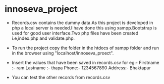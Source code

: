 # innoseva_project
- Records.csv contains the dummy data.As this project is developed in php a local server is needed.I have done this using xampp.Bootstrap is used for good user interface.Two php files have been created i.e,index.php and validate.php.

- To run the project copy the folder in the htdocs of xampp folder and run in the browser using "localhost/innoseva_proect".

- Insert the values that have been saved in records.csv
for eg:- Firstname :- ram
		Lastname :- thapa
		Phone:- 1234567890
		Address:- Bhaktapur

- You can test the other records from records.csv
